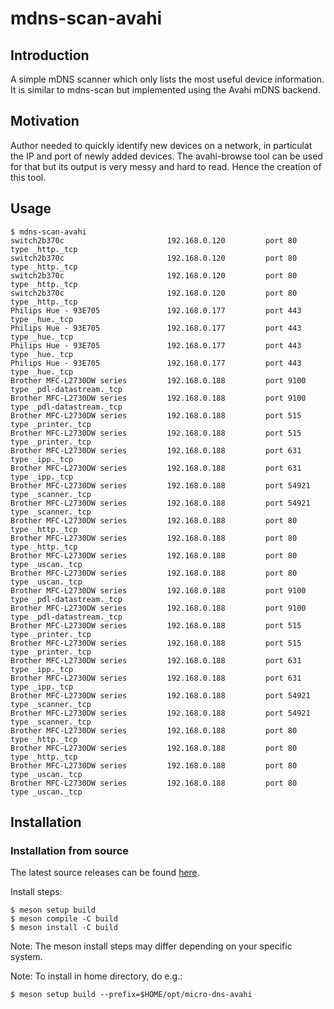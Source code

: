 # mdns-scan-avahi

## Introduction
A simple mDNS scanner which only lists the most useful device information. It is
similar to mdns-scan but implemented using the Avahi mDNS backend.

## Motivation

Author needed to quickly identify new devices on a network, in particulat the IP
and port of newly added devices. The avahi-browse tool can be used for that but
its output is very messy and hard to read. Hence the creation of this tool.

## Usage

```
$ mdns-scan-avahi
switch2b370c                       192.168.0.120         port 80     type _http._tcp
switch2b370c                       192.168.0.120         port 80     type _http._tcp
switch2b370c                       192.168.0.120         port 80     type _http._tcp
switch2b370c                       192.168.0.120         port 80     type _http._tcp
Philips Hue - 93E705               192.168.0.177         port 443    type _hue._tcp
Philips Hue - 93E705               192.168.0.177         port 443    type _hue._tcp
Philips Hue - 93E705               192.168.0.177         port 443    type _hue._tcp
Philips Hue - 93E705               192.168.0.177         port 443    type _hue._tcp
Brother MFC-L2730DW series         192.168.0.188         port 9100   type _pdl-datastream._tcp
Brother MFC-L2730DW series         192.168.0.188         port 9100   type _pdl-datastream._tcp
Brother MFC-L2730DW series         192.168.0.188         port 515    type _printer._tcp
Brother MFC-L2730DW series         192.168.0.188         port 515    type _printer._tcp
Brother MFC-L2730DW series         192.168.0.188         port 631    type _ipp._tcp
Brother MFC-L2730DW series         192.168.0.188         port 631    type _ipp._tcp
Brother MFC-L2730DW series         192.168.0.188         port 54921  type _scanner._tcp
Brother MFC-L2730DW series         192.168.0.188         port 54921  type _scanner._tcp
Brother MFC-L2730DW series         192.168.0.188         port 80     type _http._tcp
Brother MFC-L2730DW series         192.168.0.188         port 80     type _http._tcp
Brother MFC-L2730DW series         192.168.0.188         port 80     type _uscan._tcp
Brother MFC-L2730DW series         192.168.0.188         port 80     type _uscan._tcp
Brother MFC-L2730DW series         192.168.0.188         port 9100   type _pdl-datastream._tcp
Brother MFC-L2730DW series         192.168.0.188         port 9100   type _pdl-datastream._tcp
Brother MFC-L2730DW series         192.168.0.188         port 515    type _printer._tcp
Brother MFC-L2730DW series         192.168.0.188         port 515    type _printer._tcp
Brother MFC-L2730DW series         192.168.0.188         port 631    type _ipp._tcp
Brother MFC-L2730DW series         192.168.0.188         port 631    type _ipp._tcp
Brother MFC-L2730DW series         192.168.0.188         port 54921  type _scanner._tcp
Brother MFC-L2730DW series         192.168.0.188         port 54921  type _scanner._tcp
Brother MFC-L2730DW series         192.168.0.188         port 80     type _http._tcp
Brother MFC-L2730DW series         192.168.0.188         port 80     type _http._tcp
Brother MFC-L2730DW series         192.168.0.188         port 80     type _uscan._tcp
Brother MFC-L2730DW series         192.168.0.188         port 80     type _uscan._tcp
```

## Installation

### Installation from source

The latest source releases can be found [here](https://github.com/lundmar/mdns-scan-avahi/releases).

Install steps:
```
$ meson setup build
$ meson compile -C build
$ meson install -C build
```

Note: The meson install steps may differ depending on your specific system.

Note: To install in home directory, do e.g.:
```
$ meson setup build --prefix=$HOME/opt/micro-dns-avahi
```

